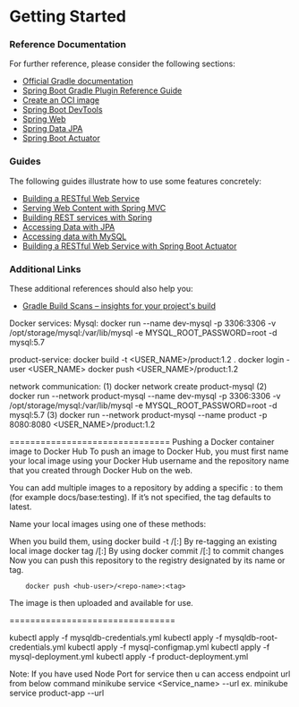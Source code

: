 # Getting Started

### Reference Documentation
For further reference, please consider the following sections:

* [Official Gradle documentation](https://docs.gradle.org)
* [Spring Boot Gradle Plugin Reference Guide](https://docs.spring.io/spring-boot/docs/2.5.3/gradle-plugin/reference/html/)
* [Create an OCI image](https://docs.spring.io/spring-boot/docs/2.5.3/gradle-plugin/reference/html/#build-image)
* [Spring Boot DevTools](https://docs.spring.io/spring-boot/docs/2.5.3/reference/htmlsingle/#using-boot-devtools)
* [Spring Web](https://docs.spring.io/spring-boot/docs/2.5.3/reference/htmlsingle/#boot-features-developing-web-applications)
* [Spring Data JPA](https://docs.spring.io/spring-boot/docs/2.5.3/reference/htmlsingle/#boot-features-jpa-and-spring-data)
* [Spring Boot Actuator](https://docs.spring.io/spring-boot/docs/2.5.3/reference/htmlsingle/#production-ready)

### Guides
The following guides illustrate how to use some features concretely:

* [Building a RESTful Web Service](https://spring.io/guides/gs/rest-service/)
* [Serving Web Content with Spring MVC](https://spring.io/guides/gs/serving-web-content/)
* [Building REST services with Spring](https://spring.io/guides/tutorials/bookmarks/)
* [Accessing Data with JPA](https://spring.io/guides/gs/accessing-data-jpa/)
* [Accessing data with MySQL](https://spring.io/guides/gs/accessing-data-mysql/)
* [Building a RESTful Web Service with Spring Boot Actuator](https://spring.io/guides/gs/actuator-service/)

### Additional Links
These additional references should also help you:

* [Gradle Build Scans – insights for your project's build](https://scans.gradle.com#gradle)

Docker services:
Mysql: 
docker run --name dev-mysql -p 3306:3306 -v /opt/storage/mysql:/var/lib/mysql -e MYSQL_ROOT_PASSWORD=root -d mysql:5.7

product-service:
docker build -t <USER_NAME>/product:1.2 .
docker login -user <USER_NAME>
docker push <USER_NAME>/product:1.2

network communication:
(1) docker network create product-mysql
(2) docker run --network product-mysql --name dev-mysql -p 3306:3306 -v /opt/storage/mysql:/var/lib/mysql -e MYSQL_ROOT_PASSWORD=root -d mysql:5.7
(3) docker run --network product-mysql --name product -p 8080:8080 <USER_NAME>/product:1.2




===============================
Pushing a Docker container image to Docker Hub
To push an image to Docker Hub, you must first name your local image using your Docker Hub username and the repository name that you created through Docker Hub on the web.

You can add multiple images to a repository by adding a specific :<tag> to them (for example docs/base:testing). If it’s not specified, the tag defaults to latest.

Name your local images using one of these methods:

When you build them, using 
		docker build -t <hub-user>/<repo-name>[:<tag>]
By re-tagging an existing local image 
		docker tag <existing-image> <hub-user>/<repo-name>[:<tag>]
By using 
		docker commit <existing-container> <hub-user>/<repo-name>[:<tag>] to commit changes
Now you can push this repository to the registry designated by its name or tag.

 		docker push <hub-user>/<repo-name>:<tag>
The image is then uploaded and available for use.

================================

kubectl apply -f mysqldb-credentials.yml
kubectl apply -f mysqldb-root-credentials.yml
kubectl apply -f mysql-configmap.yml
kubectl apply -f mysql-deployment.yml
kubectl apply -f product-deployment.yml


Note: If you have used Node Port for service then u can access endpoint url from below command
minikube service <Service_name> --url
 ex. minikube service product-app --url





